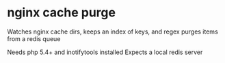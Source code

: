 nginx cache purge
===================

Watches nginx cache dirs, keeps an index of keys, and regex purges items from a redis queue

Needs php 5.4+ and inotifytools installed
Expects a local redis server
